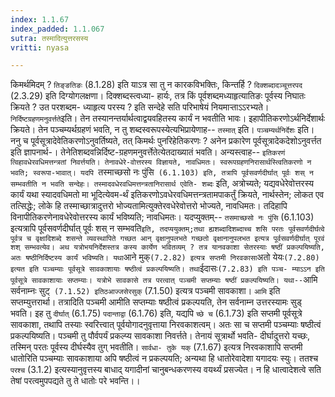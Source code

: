 ```yaml
---
index: 1.1.67
index_padded: 1.1.067
sutra: तस्मादित्युत्तरसस्य
vritti: nyasa

---
```

किमर्थमिदम् ? `तिङ्ङतिङः` (8.1.28) इति याऽत्र सा तु न कारकविभक्तिः, किन्तर्हि ? `दिक्शब्दादञ्चूत्तरपद` (2.3.29) इति दिग्योगलक्षणा। दिक्शब्दस्त्वध्या-
हार्यः, तत्र किं पूर्वशब्दमध्याहृत्यातिङः पूर्वस्य निघातः क्रियते ? उत परशब्दम-
ध्याहृत्य परस्य ? इति सन्देहे सति परिभाषेयं नियमाऱ्ताऽऽरभ्यते।
`निर्दिष्टग्रहणमनुवर्त्तते`इति। तेन तस्यानन्तर्यार्थत्वाद्वयवहितस्य
कार्यं न भवतीति भावः। इहापीतिकरणोऽर्थनिर्देशार्थः क्रियते। तेन पञ्चम्यर्थग्रहणं भवति, न तु शब्दस्वरूपस्येत्यभिप्रायेणाह-- `तस्मात्` इति। `पञ्चम्यर्थनिर्देशः`
इति। ननु च पूर्वसूत्रादेवेतिकरणोऽनुवर्तिष्यते, तत् किमर्थः पुनरिहेतिकरणः ? अनेन प्रकारेण पूर्वसूत्रादेकदेशोऽनुवर्त्तत इति ज्ञापनार्थ-। तेनेतिशब्दवन्निर्दिष्ट-ग्रहणमनुवर्त्तेतेत्येतदाख्यातं भवति।
अन्यस्त्वाह-- `इतिकरणं त्विहावधेरवधिमत्तन्त्रतां निवर्त्तयति। तेनावधेरे-वोत्तरस्य विज्ञायते, नावधिमतः। स्वरूपग्रहणनिरासार्थस्त्वितिकरणो न भवति; स्वरूपा-भावात्। यदपि `तस्माच्छसो नः पुंसि` (6.1.103) इति, तत्रापि पूर्वसवर्णदीर्घात्
पूर्वः शस् न सम्भवतीति न भवति सन्देहः। तस्मादवधेरवधिमत्तन्त्रतानिरासार्थ एवेति-
शब्दः` इति, अत्रोच्यते; यद्यवधेरेवोत्तरस्य कार्यं यथा स्यादवधिमतो मा भूदित्येवम-र्थं इतिकरणोऽवधेरवधिमत्तन्त्रतामपाकर्तुं क्रियते, नार्थस्तेन; लोकत एव
तत्सिद्धेः; लोके हि तस्माच्छात्रादुत्तरो भोज्यतामित्युक्तेरवधेरेवोत्तरो भोज्यते, नावधिमतः। तदिहापि विनापीतिकरणेनावधेरेवोत्तरस्य कार्यं भविष्यति; नावधिमतः।
यदप्युक्तम्-- `तसमाच्छसो नः पुंसि` (6.1.103) इत्यत्रापि पूर्वसवर्णदीर्घात्
पूर्वः शस् न सम्भवति` इति, तदप्ययुक्तम्;तथा ह्यशब्दादिशब्दाच्च शसि परतः
पूर्वसवर्णदीर्घत्वे पूर्वत्र च वृक्षादिशब्दे शसन्ते व्यवस्थापिते गच्छत आन्
वृक्षानुपलभते गच्छतो वृक्षानानुपलभत इत्यत्र पूर्वसवर्णदीर्घात् पूरवं शश्
सम्भवत्येव।
अथ यत्रोभयनिर्देशस्तत्र कस्य कार्येण भवितव्यम् ? तत्र यानवकाशा सेतरस्याः षष्ठीं प्रकल्पयिष्यति, अतः षष्ठीनिर्दिष्टस्य कार्यं भविष्यति। यथा `आने मुक्` (7.2.82) इत्यत्र सप्तमी निरवकासा `अतो येयः` (7.2.80) इत्यत इति पञ्चम्याः
पूर्वसूत्रे सावकाशायाः षष्ठीत्वं प्रकल्पयिष्यति। तथा `ईदासः` (7.2.83) इति पञ्च-
म्याऽऽन इति पूर्वसूत्रे सावकाशायाः सप्तम्याः। यत्रोभे सावकासे तत्र परत्वात्
पञ्चमी सप्तम्याः षष्ठीं प्रकल्पयिष्यति। यथा-- `आमि सर्वनाम्नः सुट्` (7.1.52) इतिठआज्जसेरसुक्` (7.1.50) इत्यत्र पञ्चमी सावकाशा। `आमि` इति सप्तम्युत्तरार्था।
तत्रादिति पञ्चमी आमीति सप्तम्याः षष्ठीत्वं प्रकल्पयति, तेन सर्वनाम्न उत्तरस्यामः सुड् भवति। इह तु `दीर्घात्` (6.1.75) `पदान्ताद्वा` (6.1.76) इति, यद्यपि
`च्छे च` (6.1.73) इति सप्तमी पूर्वसूत्रे सावकाशा, तथापि तस्याः स्वरित्त्वात्
पूर्वयोगादनुवृत्ताया निरवकाशत्वम्। अतः सा च सप्तमी पञ्चम्याः षष्ठीत्वं प्रकल्पयिष्यति। पञ्चमी तु पौर्वपर्यं प्रकल्प्य सावकाशा निवर्त्तते। तेनायं सूत्रार्थो भवति- दीर्घादुत्तरो यच्छः, तस्मिन् परतः पूर्वस्य दीर्घस्यैव तुग् भवतीति। `सार्वधा-
तुके यक्` (7.1.67) इत्यत्र निरवकाशापि सप्तमी धातोरिति पञ्चम्याः सावकाशाया अपि
षष्ठीत्वं न प्रकल्पयति; अन्यथा हि धातोरेवादेशा यगादयः स्युः। ततश्च `परश्च` (3.1.2) इत्यस्यानुवृत्तस्य बाधाद् यगादीनां चानुबन्धकरणस्य वयर्थ्यं प्रसज्येत। न हि
धात्वादेशत्वे सति तेषां परत्वमुपपद्यते तु ते धातोः परे भवन्ति।।